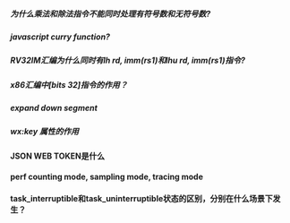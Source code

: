 ##### 为什么乘法和除法指令不能同时处理有符号数和无符号数?

##### javascript curry function?

##### RV32IM汇编为什么同时有lh rd, imm(rs1)和lhu rd, imm(rs1)指令?

##### x86汇编中[bits 32]指令的作用？

##### expand down segment

##### wx:key 属性的作用

#### JSON WEB TOKEN是什么

#### perf counting mode, sampling mode, tracing mode

#### task_interruptible和task_uninterruptible状态的区别，分别在什么场景下发生？